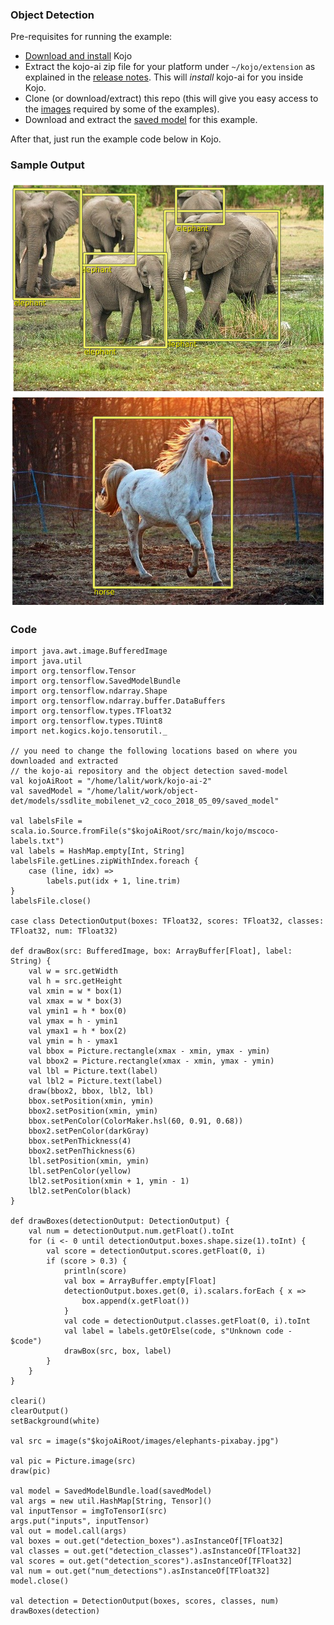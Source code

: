 ### Object Detection

Pre-requisites for running the example:
* [Download and install](https://www.kogics.net/kojo-download) Kojo
* Extract the kojo-ai zip file for your platform under `~/kojo/extension` as explained in the [release notes](https://github.com/litan/kojo-ai-2/releases/tag/v0.4). This will *install* kojo-ai for you inside Kojo.
* Clone (or download/extract) this repo (this will give you easy access to the [images](../images) required by some of the examples).
* Download and extract the [saved model](https://github.com/litan/kojo-ai-2/releases/download/v0.2/object_detection_saved_model.zip) for this example.

After that, just run the example code below in Kojo.

### Sample Output

![elephants-od.png](elephants-od.png)
![horse-od.png](horse-od.png)

### Code

```
import java.awt.image.BufferedImage
import java.util
import org.tensorflow.Tensor
import org.tensorflow.SavedModelBundle
import org.tensorflow.ndarray.Shape
import org.tensorflow.ndarray.buffer.DataBuffers
import org.tensorflow.types.TFloat32
import org.tensorflow.types.TUint8
import net.kogics.kojo.tensorutil._

// you need to change the following locations based on where you downloaded and extracted
// the kojo-ai repository and the object detection saved-model
val kojoAiRoot = "/home/lalit/work/kojo-ai-2"
val savedModel = "/home/lalit/work/object-det/models/ssdlite_mobilenet_v2_coco_2018_05_09/saved_model"

val labelsFile = scala.io.Source.fromFile(s"$kojoAiRoot/src/main/kojo/mscoco-labels.txt")
val labels = HashMap.empty[Int, String]
labelsFile.getLines.zipWithIndex.foreach {
    case (line, idx) =>
        labels.put(idx + 1, line.trim)
}
labelsFile.close()

case class DetectionOutput(boxes: TFloat32, scores: TFloat32, classes: TFloat32, num: TFloat32)

def drawBox(src: BufferedImage, box: ArrayBuffer[Float], label: String) {
    val w = src.getWidth
    val h = src.getHeight
    val xmin = w * box(1)
    val xmax = w * box(3)
    val ymin1 = h * box(0)
    val ymax = h - ymin1
    val ymax1 = h * box(2)
    val ymin = h - ymax1
    val bbox = Picture.rectangle(xmax - xmin, ymax - ymin)
    val bbox2 = Picture.rectangle(xmax - xmin, ymax - ymin)
    val lbl = Picture.text(label)
    val lbl2 = Picture.text(label)
    draw(bbox2, bbox, lbl2, lbl)
    bbox.setPosition(xmin, ymin)
    bbox2.setPosition(xmin, ymin)
    bbox.setPenColor(ColorMaker.hsl(60, 0.91, 0.68))
    bbox2.setPenColor(darkGray)
    bbox.setPenThickness(4)
    bbox2.setPenThickness(6)
    lbl.setPosition(xmin, ymin)
    lbl.setPenColor(yellow)
    lbl2.setPosition(xmin + 1, ymin - 1)
    lbl2.setPenColor(black)
}

def drawBoxes(detectionOutput: DetectionOutput) {
    val num = detectionOutput.num.getFloat().toInt
    for (i <- 0 until detectionOutput.boxes.shape.size(1).toInt) {
        val score = detectionOutput.scores.getFloat(0, i)
        if (score > 0.3) {
            println(score)
            val box = ArrayBuffer.empty[Float]
            detectionOutput.boxes.get(0, i).scalars.forEach { x =>
                box.append(x.getFloat())
            }
            val code = detectionOutput.classes.getFloat(0, i).toInt
            val label = labels.getOrElse(code, s"Unknown code - $code")
            drawBox(src, box, label)
        }
    }
}

cleari()
clearOutput()
setBackground(white)

val src = image(s"$kojoAiRoot/images/elephants-pixabay.jpg")

val pic = Picture.image(src)
draw(pic)

val model = SavedModelBundle.load(savedModel)
val args = new util.HashMap[String, Tensor]()
val inputTensor = imgToTensorI(src)
args.put("inputs", inputTensor)
val out = model.call(args)
val boxes = out.get("detection_boxes").asInstanceOf[TFloat32]
val classes = out.get("detection_classes").asInstanceOf[TFloat32]
val scores = out.get("detection_scores").asInstanceOf[TFloat32]
val num = out.get("num_detections").asInstanceOf[TFloat32]
model.close()

val detection = DetectionOutput(boxes, scores, classes, num)
drawBoxes(detection)
```
